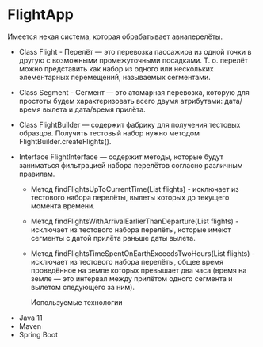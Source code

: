 # FlightApp

Имеется некая система, которая обрабатывает авиаперелёты.

* Class Flight - Перелёт — это перевозка пассажира из одной точки в другую с возможными промежуточными посадками.
Т. о. перелёт можно представить как набор из одного или нескольких элементарных перемещений, называемых сегментами.

* Class Segment - Сегмент — это атомарная перевозка, которую для простоты будем характеризовать всего двумя атрибутами: дата/время вылета и дата/время прилёта.
  
* Class FlightBuilder — содержит фабрику для получения тестовых образцов. Получить тестовый набор нужно методом FlightBuilder.createFlights().

* Interface FlightInterface — содержит методы, которые будут заниматься фильтрацией набора перелётов согласно различным правилам.
  - Метод  findFlightsUpToCurrentTime(List<Flight> flights) - исключает из тестового набора перелёты, вылеты которых до текущего момента времени.
  - Метод  findFlightsWithArrivalEarlierThanDeparture(List<Flight> flights) - исключает из тестового набора перелёты, которые имеют сегменты с датой прилёта раньше даты вылета.
  - Метод  findFlightsTimeSpentOnEarthExceedsTwoHours(List<Flight> flights) - исключает из тестового набора перелёты, общее время проведённое на земле которых превышает два часа
    (время на земле — это интервал между прилётом одного сегмента и вылетом следующего за ним).

    Используемые технологии

- Java 11
- Maven
- Spring Boot
